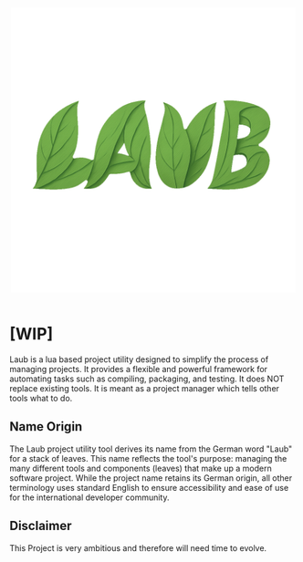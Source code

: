 
<br />
<div style="display:flex;justify-content: center;align-items: center;">
  <img src="./logo/detail_edit.png" height=500 alt="Laub Logo"/>
</div>
<br />

# \[WIP\]
Laub is a lua based project utility designed to simplify the process of managing projects.
It provides a flexible and powerful framework for automating tasks such as compiling, packaging, and testing.
It does NOT replace existing tools.
It is meant as a project manager which tells other tools what to do.

## Name Origin
The Laub project utility tool derives its name from the German word "Laub" for a stack of leaves.
This name reflects the tool's purpose: managing the many different tools and components (leaves) that make up a modern software project.
While the project name retains its German origin, all other terminology uses standard English to ensure accessibility and ease of use for the international developer community.

## Disclaimer
This Project is very ambitious and therefore will need time to evolve.
